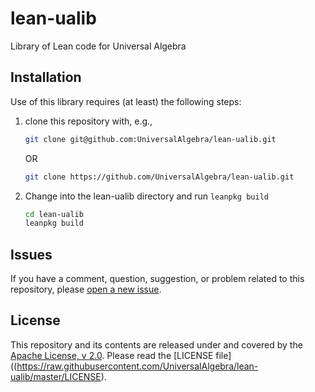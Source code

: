 # lean-ualib

Library of Lean code for Universal Algebra

## Installation

Use of this library requires (at least) the following steps:

1. clone this repository with, e.g.,

   ```sh
   git clone git@github.com:UniversalAlgebra/lean-ualib.git
   ```

   OR

   ```sh
   git clone https://github.com/UniversalAlgebra/lean-ualib.git
   ```

2. Change into the lean-ualib directory and run `leanpkg build`

   ```sh
   cd lean-ualib
   leanpkg build
   ```

## Issues

If you have a comment, question, suggestion, or problem related to this repository, please [open a new issue](https://github.com/UniversalAlgebra/lean-ualib/issues/new).

## License

This repository and its contents are released under and covered by the [Apache License, v 2.0](https://raw.githubusercontent.com/UniversalAlgebra/lean-ualib/master/LICENSE). Please read the [LICENSE file]((https://raw.githubusercontent.com/UniversalAlgebra/lean-ualib/master/LICENSE).